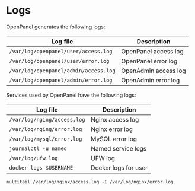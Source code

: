 # Logs

OpenPanel generates the following logs:

| Log file | Description |
|----------|-------------|
|`/var/log/openpanel/user/access.log`|OpenPanel access log|
|`/var/log/openpanel/user/error.log`|OpenPanel error log|
|`/var/log/openpanel/admin/access.log`|OpenAdmin access log|
|`/var/log/openpanel/admin/error.log`|OpenAdmin error log|

Services used by OpenPanel have the following logs:

| Log file | Description |
|----------|-------------|
|`/var/log/nging/access.log`|Nginx access log|
|`/var/log/nging/error.log`|Nginx error log|
|`/var/log/mysql/error.log`|MySQL error log|
|`journalctl -u named`|Named service logs|
|`/var/log/ufw.log`|UFW log|
|`docker logs $USERNAME`|Docker logs for user|

```
multitail /var/log/nginx/access.log -I /var/log/nginx/error.log
```
